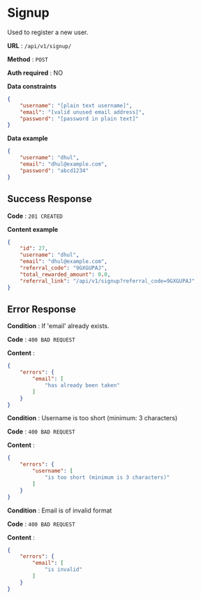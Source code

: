 # Signup

Used to register a new user.

**URL** : `/api/v1/signup/`

**Method** : `POST`

**Auth required** : NO

**Data constraints**

```json
{
    "username": "[plain text username]",
    "email": "[valid unused email address]",
    "password": "[password in plain text]"
}
```

**Data example**

```json
{
    "username": "dhul",
    "email": "dhul@example.com",
    "password": "abcd1234"
}
```

## Success Response

**Code** : `201 CREATED`

**Content example**

```json
{
    "id": 27,
    "username": "dhul",
    "email": "dhul@example.com",
    "referral_code": "9GXGUPAJ",
    "total_rewarded_amount": 0.0,
    "referral_link": "/api/v1/signup?referral_code=9GXGUPAJ"
}
```

## Error Response

**Condition** : If 'email' already exists.

**Code** : `400 BAD REQUEST`

**Content** :

```json
{
    "errors": {
        "email": [
            "has already been taken"
        ]
    }
}
```

**Condition** : Username is too short (minimum: 3 characters)

**Code** : `400 BAD REQUEST`

**Content** :

```json
{
    "errors": {
        "username": [
            "is too short (minimum is 3 characters)"
        ]
    }
}
```

**Condition** : Email is of invalid format

**Code** : `400 BAD REQUEST`

**Content** :

```json
{
    "errors": {
        "email": [
            "is invalid"
        ]
    }
}
```
